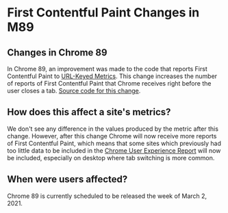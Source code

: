 # First Contentful Paint Changes in M89

## Changes in Chrome 89

In Chrome 89, an improvement was made to the code that reports First Contentful
Paint to [URL-Keyed Metrics](https://chromium.googlesource.com/chromium/src/+/main/services/metrics/ukm_api.md).
This change increases the number of reports of First Contentful Paint that Chrome
receives right before the user closes a tab.
[Source code for this change](https://chromium-review.googlesource.com/c/chromium/src/+/2552628).

## How does this affect a site's metrics?

We don't see any difference in the values produced by the metric after this
change. However, after this change Chrome will now receive more reports of
First Contentful Paint, which means that some sites which previously had too
little data to be included in the
[Chrome User Experience Report](https://developers.google.com/web/tools/chrome-user-experience-report)
will now be included, especially on desktop where tab switching is more common.

## When were users affected?

Chrome 89 is currently scheduled to be released the week of March 2, 2021.
